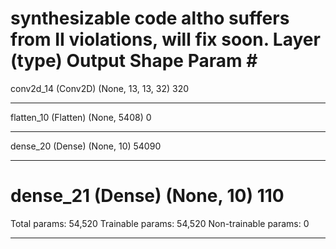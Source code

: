 synthesizable code altho suffers from II violations, will fix soon.
Layer (type)                 Output Shape              Param #   
=================================================================
conv2d_14 (Conv2D)           (None, 13, 13, 32)        320       
_________________________________________________________________
flatten_10 (Flatten)         (None, 5408)              0         
_________________________________________________________________
dense_20 (Dense)             (None, 10)                54090     
_________________________________________________________________
dense_21 (Dense)             (None, 10)                110       
=================================================================
Total params: 54,520
Trainable params: 54,520
Non-trainable params: 0
_________________________________________________________________
